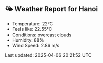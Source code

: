 <!-- WEATHER-START -->
## 🌤 Weather Report for Hanoi

- Temperature: 22°C
- Feels like: 22.55°C
- Conditions: overcast clouds
- Humidity: 88%
- Wind Speed: 2.86 m/s

Last updated: 2025-04-06 20:21:52 UTC
<!-- WEATHER-END -->
